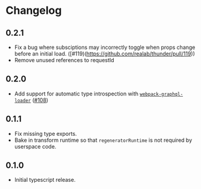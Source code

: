 # Changelog

## 0.2.1
- Fix a bug where subsciptions may incorrectly toggle when props change before an initial load. ([#119)(https://github.com/realab/thunder/pull/119))
- Remove unused references to requestId

## 0.2.0
- Add support for automatic type introspection with [`webpack-graphql-loader`](https://github.com/samsarahq/graphql-loader) ([#108](https://github.com/realab/thunder/pull/108))

## 0.1.1
- Fix missing type exports.
- Bake in transform runtime so that `regeneratorRuntime` is not required by userspace code.

## 0.1.0
- Initial typescript release.
